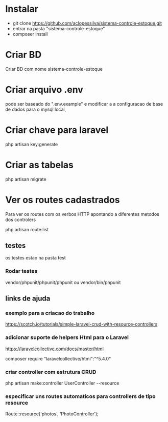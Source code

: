 
# Instalar
-  git clone https://github.com/aclopessilva/sistema-controle-estoque.git
- entrar na pasta "sistema-controle-estoque"
- composer install

# Criar BD
Criar BD com nome sistema-controle-estoque

# Criar arquivo .env
pode ser baseado do ".env.example" e modificar a a configuracao de base de dados para o mysql local, 

# Criar chave para laravel
php artisan key:generate

# Criar as tabelas
php artisan migrate

# Ver os routes cadastrados
Para ver os routes com os verbos HTTP apontando a diferentes metodos dos controlers

php artisan route:list


## testes
os testes estao na pasta  test

### Rodar testes
vendor/phpunit/phpunit/phpunit ou
vendor/bin/phpunit

## links de ajuda
### exemplo para a criacao do trabalho
https://scotch.io/tutorials/simple-laravel-crud-with-resource-controllers

### adicionar suporte de helpers Html para o Laravel

https://laravelcollective.com/docs/master/html

composer require "laravelcollective/html":"^5.4.0"

### criar controller com estrutura CRUD
php artisan make:controller UserController --resource

### especificar uns routes automaticos para controllers de tipo resource
Route::resource('photos', 'PhotoController');




